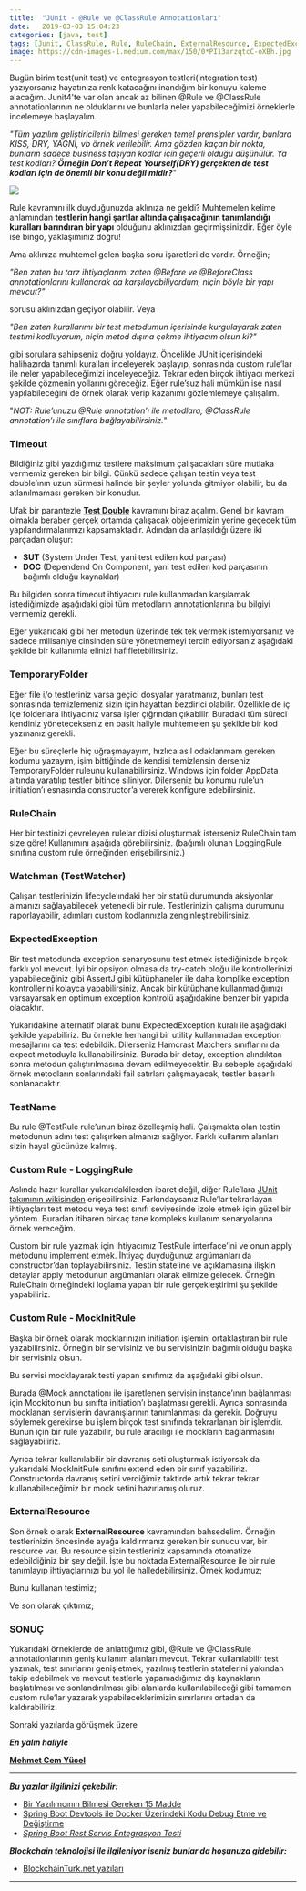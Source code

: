 ```yaml
---
title:  "JUnit - @Rule ve @ClassRule Annotationları"
date:   2019-03-03 15:04:23
categories: [java, test]
tags: [Junit, ClassRule, Rule, RuleChain, ExternalResource, ExpectedException, Watchman, TemporaryFolder, DRY, YAGNI, KISS, Mockito, nedir, Örnek, Nasıl, Mehmet Cem Yücel, Mehmet, Cem, Yücel, Yucel]
image: https://cdn-images-1.medium.com/max/150/0*PI13arzqtcC-oXBh.jpg
---
```



Bugün birim test(unit test) ve entegrasyon testleri(integration test) yazıyorsanız hayatınıza renk katacağını inandığım bir konuyu kaleme alacağım. Junit4'te var olan ancak az bilinen @Rule ve @ClassRule annotationlarının ne olduklarını ve bunlarla neler yapabileceğimizi örneklerle incelemeye başlayalım.

*"Tüm yazılım geliştiricilerin bilmesi gereken temel prensipler vardır, bunlara KISS, DRY, YAGNI, vb örnek verilebilir. Ama gözden kaçan bir nokta, bunların sadece business taşıyan kodlar için geçerli olduğu düşünülür. Ya test kodları? **Örneğin _Don’t Repeat Yourself_(DRY) gerçekten de test kodları için de önemli bir konu değil midir?***"

![](https://cdn-images-1.medium.com/max/800/0*PI13arzqtcC-oXBh.jpg)

Rule kavramını ilk duyduğunuzda aklınıza ne geldi? Muhtemelen kelime anlamından **testlerin hangi şartlar altında çalışacağının tanımlandığı kuralları barındıran bir yapı** olduğunu aklınızdan geçirmişsinizdir. Eğer öyle ise bingo, yaklaşımınız doğru!

Ama aklınıza muhtemel gelen başka soru işaretleri de vardır. Örneğin;

*"Ben zaten bu tarz ihtiyaçlarımı zaten @Before ve @BeforeClass annotationlarını kullanarak da karşılayabiliyordum, niçin böyle bir yapı mevcut?"*

sorusu aklınızdan geçiyor olabilir. Veya

*"Ben zaten kurallarımı bir test metodumun içerisinde kurgulayarak zaten testimi kodluyorum, niçin metod dışına çekme ihtiyacım olsun ki?"*

gibi sorulara sahipseniz doğru yoldayız. Öncelikle JUnit içerisindeki halihazırda tanımlı kuralları inceleyerek başlayıp, sonrasında custom rule’lar ile neler yapabileceğimizi inceleyeceğiz. Tekrar eden birçok ihtiyacı merkezi şekilde çözmenin yollarını göreceğiz. Eğer rule’suz hali mümkün ise nasıl yapılabileceğini de örnek olarak verip kazanımı gözlemlemeye çalışalım.

"*NOT: Rule’unuzu @Rule annotation’ı ile metodlara, @ClassRule annotation’ı ile sınıflara bağlayabilirsiniz.*"

### Timeout

Bildiğiniz gibi yazdığımız testlere maksimum çalışacakları süre mutlaka vermemiz gereken bir bilgi. Çünkü sadece çalışan testin veya test double’ının uzun sürmesi halinde bir şeyler yolunda gitmiyor olabilir, bu da atlanılmaması gereken bir konudur.

Ufak bir parantezle  [**Test Double**](https://martinfowler.com/bliki/TestDouble.html) kavramını biraz açalım. Genel bir kavram olmakla beraber gerçek ortamda çalışacak objelerimizin yerine geçecek tüm yapılandırmalarımızı kapsamaktadır. Adından da anlaşıldığı üzere iki parçadan oluşur:

-   **SUT** (System Under Test, yani test edilen kod parçası)
-   **DOC** (Dependend On Component, yani test edilen kod parçasının bağımlı olduğu kaynaklar)

Bu bilgiden sonra timeout ihtiyacını rule kullanmadan karşılamak istediğimizde aşağıdaki gibi tüm metodların annotationlarına bu bilgiyi vermemiz gerekli.

<script src="https://gist.github.com/mehmetcemyucel/942f9bbe8835c5f97a247467434ae0bb.js"></script>

Eğer yukarıdaki gibi her metodun üzerinde tek tek vermek istemiyorsanız ve sadece milisaniye cinsinden süre yönetmemeyi tercih ediyorsanız aşağıdaki şekilde bir kullanımla elinizi hafifletebilirsiniz.

<script src="https://gist.github.com/mehmetcemyucel/6c9f9fa59f9961c6dbb365641e2ace60.js"></script>

### TemporaryFolder

Eğer file i/o testleriniz varsa geçici dosyalar yaratmanız, bunları test sonrasında temizlemeniz sizin için hayattan bezdirici olabilir. Özellikle de iç içe folderlara ihtiyacınız varsa işler çığrından çıkabilir. Buradaki tüm süreci kendiniz yönetecekseniz en basit haliyle muhtemelen şu şekilde bir kod yazmanız gerekli.

<script src="https://gist.github.com/mehmetcemyucel/4696c95e3921de093efacbb471fe21f4.js"></script>

Eğer bu süreçlerle hiç uğraşmayayım, hızlıca asıl odaklanmam gereken kodumu yazayım, işim bittiğinde de kendisi temizlensin derseniz TemporaryFolder ruleunu kullanabilirsiniz. Windows için folder AppData altında yaratılıp testler bitince siliniyor. Dilerseniz bu konumu rule’un initiation’ı esnasında constructor’a vererek konfigure edebilirsiniz.

<script src="https://gist.github.com/mehmetcemyucel/4696c95e3921de093efacbb471fe21f4.js"></script>

### RuleChain

Her bir testinizi çevreleyen rulelar dizisi oluşturmak isterseniz RuleChain tam size göre! Kullanımını aşağıda görebilirsiniz. (bağımlı olunan LoggingRule sınıfına custom rule örneğinden erişebilirsiniz.)

<script src="https://gist.github.com/mehmetcemyucel/a0187cffacaf3a2ec447580ea4f6cb63.js"></script>

### Watchman (TestWatcher)

Çalışan testlerinizin lifecycle’ındaki her bir statü durumunda aksiyonlar almanızı sağlayabilecek yetenekli bir rule. Testlerinizin çalışma durumunu raporlayabilir, adımları custom kodlarınızla zenginleştirebilirsiniz.

<script src="https://gist.github.com/mehmetcemyucel/c4b692786826d019cce0718eddf5e322.js"></script>

### ExpectedException

Bir test metodunda exception senaryosunu test etmek istediğinizde birçok farklı yol mevcut. İyi bir opsiyon olmasa da try-catch bloğu ile kontrollerinizi yapabileceğiniz gibi AssertJ gibi kütüphaneler ile daha komplike exception kontrollerini kolayca yapabilirsiniz. Ancak bir kütüphane kullanmadığımızı varsayarsak en optimum exception kontrolü aşağıdakine benzer bir yapıda olacaktır.

<script src="https://gist.github.com/mehmetcemyucel/425230ee4b13048a97cf09cb1107740c.js"></script>

Yukarıdakine alternatif olarak bunu ExpectedException kuralı ile aşağıdaki şekilde yapabiliriz. Bu örnekte herhangi bir utility kullanmadan exception mesajlarını da test edebildik. Dilerseniz Hamcrast Matchers sınıflarını da expect metoduyla kullanabilirsiniz. Burada bir detay, exception alındıktan sonra metodun çalıştırılmasına devam edilmeyecektir. Bu sebeple aşağıdaki örnek metodların sonlarındaki fail satırları çalışmayacak, testler başarılı sonlanacaktır.

<script src="https://gist.github.com/mehmetcemyucel/cd353046d55a9a41af1aa7ac8823e321.js"></script>

### TestName

Bu rule @TestRule rule’unun biraz özelleşmiş hali. Çalışmakta olan testin metodunun adını test çalışırken almanızı sağlıyor. Farklı kullanım alanları sizin hayal gücünüze kalmış.

<script src="https://gist.github.com/mehmetcemyucel/2b822beab375677d342b0b9410f0c1ff.js"></script>

### Custom Rule - LoggingRule

Aslında hazır kurallar yukarıdakilerden ibaret değil, diğer Rule’lara [JUnit takımının wikisinden](https://github.com/junit-team/junit4/wiki/Rules) erişebilirsiniz. Farkındaysanız Rule’lar tekrarlayan ihtiyaçları test metodu veya test sınıfı seviyesinde izole etmek için güzel bir yöntem. Buradan itibaren birkaç tane kompleks kullanım senaryolarına örnek vereceğim.

Custom bir rule yazmak için ihtiyacımız TestRule interface’ini ve onun apply metodunu implement etmek. İhtiyaç duyduğunuz argümanları da constructor’dan toplayabilirsiniz. Testin state’ine ve açıklamasına ilişkin detaylar apply metodunun argümanları olarak elimize gelecek. Örneğin RuleChain örneğindeki loglama yapan bir rule gerçekleştirimi şu şekilde yapabiliriz.

<script src="https://gist.github.com/mehmetcemyucel/4932ee2ee8e715ac4a7441d4f9df23bb.js"></script>

### Custom Rule - MockInitRule

Başka bir örnek olarak mocklarınızın initiation işlemini ortaklaştıran bir rule yazabilirsiniz. Örneğin bir servisiniz ve bu servisinizin bağımlı olduğu başka bir servisiniz olsun.

<script src="https://gist.github.com/mehmetcemyucel/400889a3cda42f94cf0e0878ea9978df.js"></script>

Bu servisi mocklayarak testi yapan sınıfımız da aşağıdaki gibi olsun.

<script src="https://gist.github.com/mehmetcemyucel/3a43c7622b9c1def2da6a46a1e2fadbf.js"></script>

Burada @Mock annotationı ile işaretlenen servisin instance’ının bağlanması için Mockito’nun bu sınıfta initiation’ı başlatması gerekli. Ayrıca sonrasında mocklanan servislerin davranışlarının tanımlanması da gerekir. Doğruyu söylemek gerekirse bu işlem birçok test sınıfında tekrarlanan bir işlemdir. Bunun için bir rule yazabilir, bu rule aracılığı ile mockların bağlanmasını sağlayabiliriz.

<script src="https://gist.github.com/mehmetcemyucel/175f4f3eb47f10e1d7402f843deccc15.js"></script>

Ayrıca tekrar kullanılabilir bir davranış seti oluşturmak istiyorsak da yukarıdaki MockInitRule sınıfını extend eden bir sınıf yazabiliriz. Constructorda davranış setini verdiğimiz taktirde artık tekrar tekrar kullanabileceğimiz bir mock setini hazırlamış oluruz.

<script src="https://gist.github.com/mehmetcemyucel/6eca28313c990ace0f165b4aab404c33.js"></script>

### ExternalResource

Son örnek olarak **ExternalResource** kavramından bahsedelim. Örneğin testlerinizin öncesinde ayağa kaldırmanız gereken bir sunucu var, bir resource var. Bu resource sizin testleriniz kapsamında otomatize edebildiğiniz bir şey değil. İşte bu noktada ExternalResource ile bir rule tanımlayıp ihtiyaçlarınızı bu yol ile halledebilirsiniz. Örnek kodumuz;

<script src="https://gist.github.com/mehmetcemyucel/cfcc68da0871ced27de9ac8c6aabf608.js"></script>

Bunu kullanan testimiz;

<script src="https://gist.github.com/mehmetcemyucel/fac4cc94b1255cc49c8c703a05c76653.js"></script>

Ve son olarak çıktımız;

<script src="https://gist.github.com/mehmetcemyucel/7c7293d69147ea1161b16cff95edb06e.js"></script>

### SONUÇ

Yukarıdaki örneklerde de anlattığımız gibi, @Rule ve @ClassRule annotationlarının geniş kullanım alanları mevcut. Tekrar kullanılabilir test yazmak, test sınırlarını genişletmek, yazılmış testlerin statelerini yakından takip edebilmek ve mevcut testlerle yapamadığımız dış kaynakların başlatılması ve sonlandırılması gibi alanlarda kullanılabileceği gibi tamamen custom rule’lar yazarak yapabileceklerimizin sınırlarını ortadan da kaldırabiliriz.

Sonraki yazılarda görüşmek üzere

***En yalın haliyle***

[**Mehmet Cem Yücel**](https://www.mehmetcemyucel.com)

----------

**_Bu yazılar ilgilinizi çekebilir:_**     

 - [Bir Yazılımcının Bilmesi Gereken 15 Madde](https://www.mehmetcemyucel.com/2019/bir-yazilimcinin-bilmesi-gereken-15-madde/)
 - [Spring Boot Devtools ile Docker Üzerindeki Kodu Debug Etme ve Değiştirme](https://www.mehmetcemyucel.com/2019/spring-boot-devtools-ile-docker-uzerindeki-kodu-debug-etme-ve-degistirme/)
 - [_Spring Boot Rest Servis Entegrasyon Testi_](https://medium.com/mehmetcemyucel/spring-boot-rest-birim-entegrasyon-testi-43a7f9354a33)

**_Blockchain teknolojisi ile ilgileniyor iseniz bunlar da hoşunuza gidebilir:_** 

 - [BlockchainTurk.net yazıları](https://www.mehmetcemyucel.com/categories/#blockchain)

---
